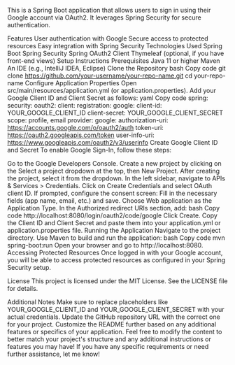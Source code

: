 This is a Spring Boot application that allows users to sign in using their Google account via OAuth2. It leverages Spring Security for secure authentication.

Features
User authentication with Google
Secure access to protected resources
Easy integration with Spring Security
Technologies Used
Spring Boot
Spring Security
Spring OAuth2 Client
Thymeleaf (optional, if you have front-end views)
Setup Instructions
Prerequisites
Java 11 or higher
Maven
An IDE (e.g., IntelliJ IDEA, Eclipse)
Clone the Repository
bash
Copy code
git clone https://github.com/your-username/your-repo-name.git
cd your-repo-name
Configure Application Properties
Open src/main/resources/application.yml (or application.properties).
Add your Google Client ID and Client Secret as follows:
yaml
Copy code
spring:
  security:
    oauth2:
      client:
        registration:
          google:
            client-id: YOUR_GOOGLE_CLIENT_ID
            client-secret: YOUR_GOOGLE_CLIENT_SECRET
            scope: profile, email
        provider:
          google:
            authorization-uri: https://accounts.google.com/o/oauth2/auth
            token-uri: https://oauth2.googleapis.com/token
            user-info-uri: https://www.googleapis.com/oauth2/v3/userinfo
Create Google Client ID and Secret
To enable Google Sign-In, follow these steps:

Go to the Google Developers Console.
Create a new project by clicking on the Select a project dropdown at the top, then New Project.
After creating the project, select it from the dropdown.
In the left sidebar, navigate to APIs & Services > Credentials.
Click on Create Credentials and select OAuth client ID.
If prompted, configure the consent screen:
Fill in the necessary fields (app name, email, etc.) and save.
Choose Web application as the Application Type.
In the Authorized redirect URIs section, add:
bash
Copy code
http://localhost:8080/login/oauth2/code/google
Click Create.
Copy the Client ID and Client Secret and paste them into your application.yml or application.properties file.
Running the Application
Navigate to the project directory.
Use Maven to build and run the application:
bash
Copy code
mvn spring-boot:run
Open your browser and go to http://localhost:8080.
Accessing Protected Resources
Once logged in with your Google account, you will be able to access protected resources as configured in your Spring Security setup.

License
This project is licensed under the MIT License. See the LICENSE file for details.

Additional Notes
Make sure to replace placeholders like YOUR_GOOGLE_CLIENT_ID and YOUR_GOOGLE_CLIENT_SECRET with your actual credentials.
Update the GitHub repository URL with the correct one for your project.
Customize the README further based on any additional features or specifics of your application.
Feel free to modify the content to better match your project's structure and any additional instructions or features you may have! If you have any specific requirements or need further assistance, let me know!
